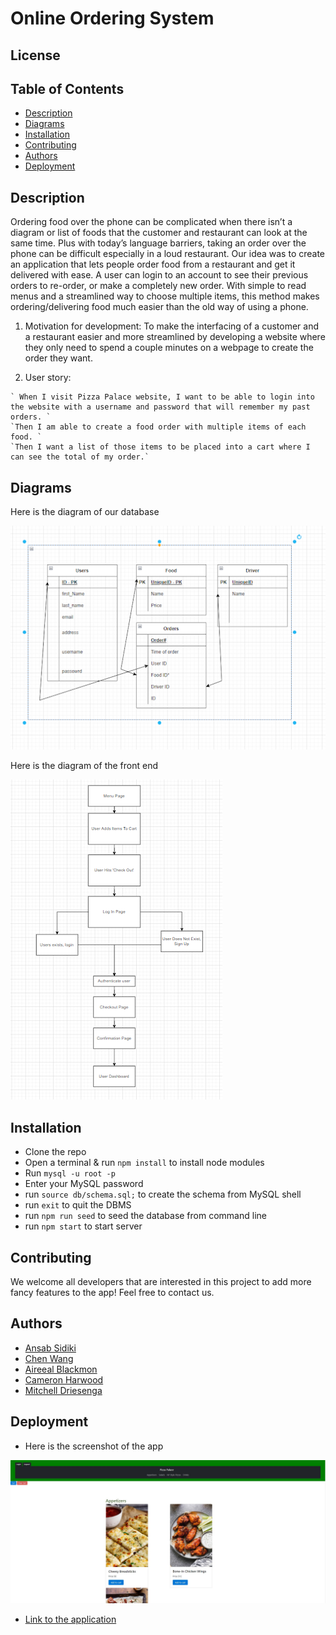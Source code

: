 # Online Ordering System

## License
  []()
  
  ## Table of Contents
  - [Description](#description)
  - [Diagrams](#diagrams)
  - [Installation](#installation)
  - [Contributing](#contributing)
  - [Authors](#authors)
  - [Deployment](#deployment)

  ## Description

  Ordering food over the phone can be complicated when there isn’t a diagram or list of foods that the customer and restaurant can look at the same time. Plus with today’s language barriers, taking an order over the phone can be difficult especially in a loud restaurant. Our idea was to create an application that lets people order food from a restaurant and get it delivered with ease. A user can login to an account to see their previous orders to re-order, or make a completely new order. With simple to read menus and a streamlined way to choose multiple items, this method makes ordering/delivering food much easier than the old way of using a phone.

  1. Motivation for development:
  To make the interfacing of a customer and a restaurant easier and more streamlined by developing a website where they only need to spend a couple minutes on a webpage to create the order they want.

  1. User story:

    ` When I visit Pizza Palace website, I want to be able to login into the website with a username and password that will remember my past orders. `
    `Then I am able to create a food order with multiple items of each food. `
    `Then I want a list of those items to be placed into a cart where I can see the total of my order.`

  ## Diagrams
  Here is the diagram of our database

![Diagram](assets/database.png)

  Here is the diagram of the front end

![frontend](assets/frontend.png)

  
## Installation
- Clone the repo
- Open a terminal & run `npm install` to install node modules
- Run `mysql -u root -p` 
- Enter your MySQL password
- run `source db/schema.sql;` to create the schema from MySQL shell
- run `exit` to quit the DBMS
- run `npm run seed` to seed the database from command line
- run `npm start` to start server
  
## Contributing
  We welcome all developers that are interested in this project to add more fancy features to the app! Feel free to contact us.

## Authors

  - [Ansab Sidiki](https://github.com/asidiki)
  - [Chen Wang](https://github.com/wangheer2010)
  - [Aireeal Blackmon](https://github.com/ablackmon1107)
  - [Cameron Harwood](https://github.com/harwcam)
  - [Mitchell Driesenga](https://github.com/mitchdriesenga)

## Deployment
  - Here is the screenshot of the app

  ![screenshot](assets/pp.jpg)

  - [Link to the application](https://pizzapalaceordersystem.herokuapp.com/)